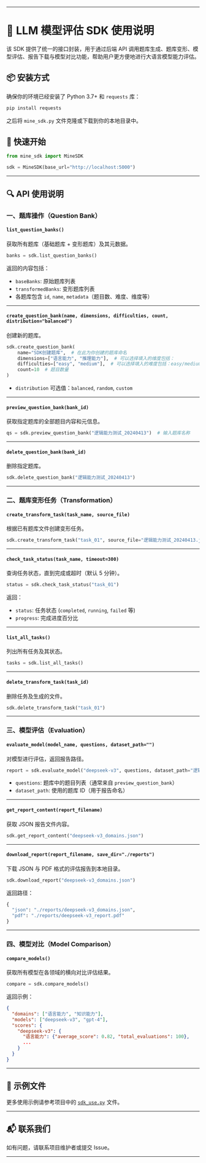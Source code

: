 ------

# 🧠 LLM 模型评估 SDK 使用说明

该 SDK 提供了统一的接口封装，用于通过后端 API 调用题库生成、题库变形、模型评估、报告下载与模型对比功能，帮助用户更方便地进行大语言模型能力评估。

## 📦 安装方式

确保你的环境已经安装了 Python 3.7+ 和 `requests` 库：

```bash
pip install requests
```

之后将 `mine_sdk.py` 文件克隆或下载到你的本地目录中。

## 🚀 快速开始

```python
from mine_sdk import MineSDK

sdk = MineSDK(base_url="http://localhost:5000")
```

------

## 🔍 API 使用说明

### 一、题库操作（Question Bank）

#### `list_question_banks()`

获取所有题库（基础题库 + 变形题库）及其元数据。

```python
banks = sdk.list_question_banks()
```

返回的内容包括：

- `baseBanks`: 原始题库列表
- `transformedBanks`: 变形题库列表
- 各题库包含 `id`, `name`, `metadata`（题目数、难度、维度等）

------

#### `create_question_bank(name, dimensions, difficulties, count, distribution="balanced")`

创建新的题库。

```python
sdk.create_question_bank(
    name="SDK创建题库",  # 在此为你创建的题库命名
    dimensions=["语言能力", "推理能力"],  # 可以选择填入的维度包括：
    difficulties=["easy", "medium"],  # 可以选择填入的难度包括：easy/medium/hard
    count=10  # 题目数量
)
```

- `distribution` 可选值：`balanced`, `random`, `custom`

------

#### `preview_question_bank(bank_id)`

获取指定题库的全部题目内容和元信息。

```python
qs = sdk.preview_question_bank("逻辑能力测试_20240413")  # 输入题库名称
```

------

#### `delete_question_bank(bank_id)`

删除指定题库。

```python
sdk.delete_question_bank("逻辑能力测试_20240413")
```

------

### 二、题库变形任务（Transformation）

#### `create_transform_task(task_name, source_file)`

根据已有题库文件创建变形任务。

```python
sdk.create_transform_task("task_01", source_file="逻辑能力测试_20240413.json")
```

------

#### `check_task_status(task_name, timeout=300)`

查询任务状态，直到完成或超时（默认 5 分钟）。

```python
status = sdk.check_task_status("task_01")
```

返回：

- `status`: 任务状态 (`completed`, `running`, `failed` 等)
- `progress`: 完成进度百分比

------

#### `list_all_tasks()`

列出所有任务及其状态。

```python
tasks = sdk.list_all_tasks()
```

------

#### `delete_transform_task(task_id)`

删除任务及生成的文件。

```python
sdk.delete_transform_task("task_01")
```

------

### 三、模型评估（Evaluation）

#### `evaluate_model(model_name, questions, dataset_path="")`

对模型进行评估，返回报告路径。

```python
report = sdk.evaluate_model("deepseek-v3", questions, dataset_path="逻辑能力测试_20240413")
```

- `questions`: 题库中的题目列表（通常来自 `preview_question_bank`）
- `dataset_path`: 使用的题库 ID（用于报告命名）

------

#### `get_report_content(report_filename)`

获取 JSON 报告文件内容。

```python
sdk.get_report_content("deepseek-v3_domains.json")
```

------

#### `download_report(report_filename, save_dir="./reports")`

下载 JSON 与 PDF 格式的评估报告到本地目录。

```python
sdk.download_report("deepseek-v3_domains.json")
```

返回路径：

```python
{
  "json": "./reports/deepseek-v3_domains.json",
  "pdf": "./reports/deepseek-v3_report.pdf"
}
```

------

### 四、模型对比（Model Comparison）

#### `compare_models()`

获取所有模型在各领域的横向对比评估结果。

```python
compare = sdk.compare_models()
```

返回示例：

```json
{
  "domains": ["语言能力", "知识能力"],
  "models": ["deepseek-v3", "gpt-4"],
  "scores": {
    "deepseek-v3": {
      "语言能力": {"average_score": 0.82, "total_evaluations": 100},
      ...
    }
  }
}
```

------

## 📑 示例文件

更多使用示例请参考项目中的 [`sdk_use.py`](https://chatgpt.com/c/sdk_use.py) 文件。

------

## 📬 联系我们

如有问题，请联系项目维护者或提交 Issue。

------

